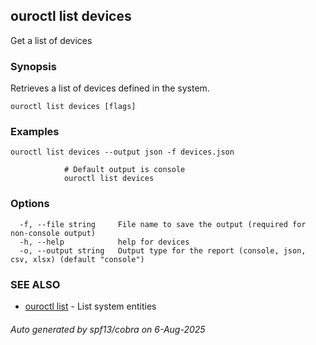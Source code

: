 ## ouroctl list devices

Get a list of devices

### Synopsis

Retrieves a list of devices defined in the system.

```
ouroctl list devices [flags]
```

### Examples

```
ouroctl list devices --output json -f devices.json

			# Default output is console
			ouroctl list devices
```

### Options

```
  -f, --file string     File name to save the output (required for non-console output)
  -h, --help            help for devices
  -o, --output string   Output type for the report (console, json, csv, xlsx) (default "console")
```

### SEE ALSO

* [ouroctl list](ouroctl_list.md)	 - List system entities

###### Auto generated by spf13/cobra on 6-Aug-2025
